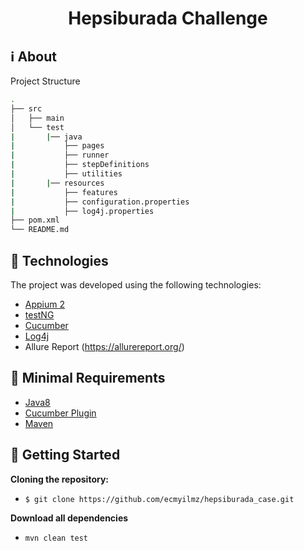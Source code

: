 <h1 align="center"> Hepsiburada Challenge
</h1>

## :information_source: About

Project Structure
```bash
.
├── src 
│   ├── main 
│   └── test  
|       |── java  
|           ├── pages
|           ├── runner
|           ├── stepDefinitions
|           ├── utilities
|       |── resources
|           ├── features
|           ├── configuration.properties
|           ├── log4j.properties
├── pom.xml
└── README.md
```
## :rocket: Technologies

The project was developed using the following technologies:

- [Appium 2]([https://www.selenium.dev/documentation/webdriver/getting_started/upgrade_to_selenium_4/](https://appium.io/docs/en/2.4/intro/))
- [testNG](https://testng.org/doc/)
- [Cucumber](https://cucumber.dev/)
- [Log4j](https://logging.apache.org/log4j/2.x/)
- Allure Report (https://allurereport.org/)

## :seedling: Minimal Requirements

- [Java8](https://www.oracle.com/java/technologies/javase/jdk8-archive-downloads.html)
- [Cucumber Plugin](https://cucumber.io/)
- [Maven](https://maven.apache.org/)

## :beginner: Getting Started

<b>Cloning the repository:</b>
- `$ git clone https://github.com/ecmyilmz/hepsiburada_case.git`

<b>Download all dependencies</b>
- `mvn clean test`

